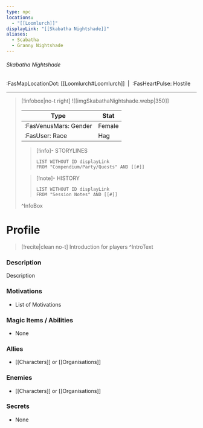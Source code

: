 ```yaml
---
type: npc
locations:
  - "[[Loomlurch]]"
displayLink: "[[Skabatha Nightshade]]"
aliases:
  - Scabatha
  - Granny Nightshade
---
```

###### Skabatha Nightshade
<span class="sub2">:FasMapLocationDot: [[Loomlurch#Loomlurch]]&nbsp;&nbsp;|&nbsp;&nbsp;:FasHeartPulse: Hostile </span>
___

> [!infobox|no-t right]
> ![[imgSkabathaNightshade.webp|350]]
>
> | Type | Stat |
> | ---- | ---- |
> | :FasVenusMars: Gender | Female |
> | :FasUser: Race | Hag |
>
>> [!info]- STORYLINES
>>```dataview
>>LIST WITHOUT ID displayLink
>>FROM "Compendium/Party/Quests" AND [[#]]
>
>>[!note]- HISTORY
>>```dataview
>>LIST WITHOUT ID displayLink
>>FROM "Session Notes" AND [[#]]
>
>^InfoBox

# Profile

> [!recite|clean no-t]
>	Introduction for players
>^IntroText

### Description
Description

### Motivations
- List of Motivations

### Magic Items / Abilities
- None

### Allies
- [[Characters]] or [[Organisations]]

### Enemies
- [[Characters]] or [[Organisations]]

### Secrets
- None